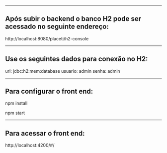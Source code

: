 
-------------------------------------------------------------------------------
Após subir o backend o banco H2 pode ser acessado no seguinte endereço:
-------------------------------------------------------------------------------

http://localhost:8080/placeti/h2-console

-------------------------------------------------------------------------------
Use os seguintes dados para conexão no H2:
-------------------------------------------------------------------------------

url: jdbc:h2:mem:database
usuario: admin
senha: admin

-------------------------------------------------------------------------------
Para configurar o front end:
-------------------------------------------------------------------------------

npm install

npm start

-------------------------------------------------------------------------------
Para acessar o front end:
-------------------------------------------------------------------------------

http://localhost:4200/#/
